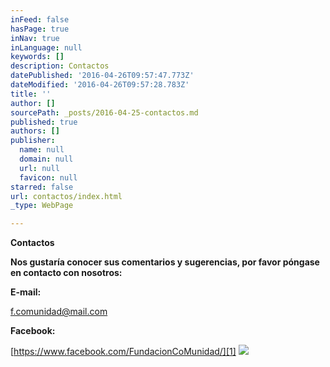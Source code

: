 ```yaml
---
inFeed: false
hasPage: true
inNav: true
inLanguage: null
keywords: []
description: Contactos
datePublished: '2016-04-26T09:57:47.773Z'
dateModified: '2016-04-26T09:57:28.783Z'
title: ''
author: []
sourcePath: _posts/2016-04-25-contactos.md
published: true
authors: []
publisher:
  name: null
  domain: null
  url: null
  favicon: null
starred: false
url: contactos/index.html
_type: WebPage

---
```

**Contactos**

**Nos gustaría conocer sus comentarios y sugerencias, por favor póngase en contacto con nosotros:**

**E-mail:**

[f.comunidad@mail.com][0]

**Facebook:**

[https://www.facebook.com/FundacionCoMunidad/][1]
![](https://the-grid-user-content.s3-us-west-2.amazonaws.com/a8358ec3-0c1e-46b9-bd00-b033361dd21c.jpg)

[0]: f.comunidad@mail.com
[1]: https://www.facebook.com/FundacionCoMunidad/